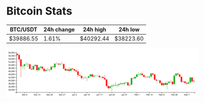 # Bitcoin Stats

BTC/USDT|24h change|24h high|24h low|
|---|---|---|---|
|$39886.55|1.61%|$40292.44|$38223.60|

<img src="./chart.svg">
